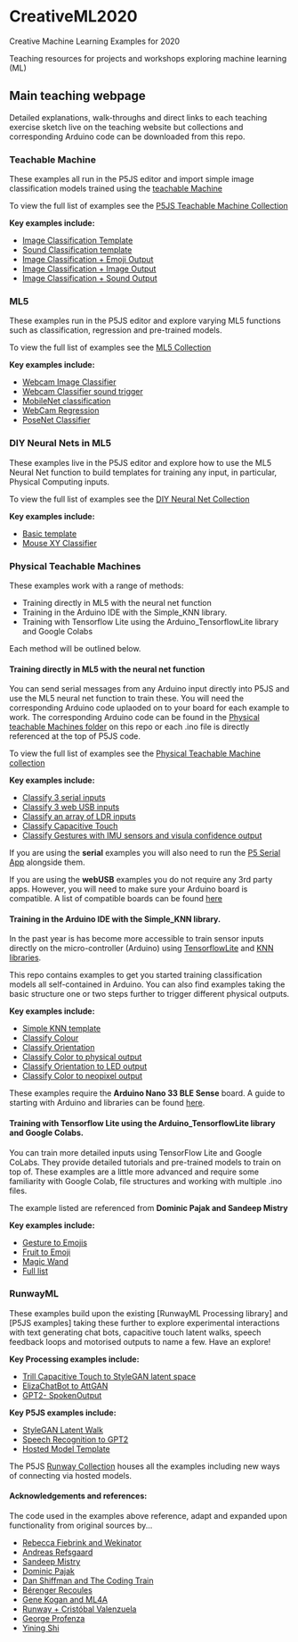 # CreativeML2020
Creative Machine Learning Examples for 2020


Teaching resources for projects and workshops exploring machine learning (ML)

## Main teaching webpage 
Detailed explanations, walk-throughs and direct links to each teaching exercise sketch live on the teaching website but collections and corresponding Arduino code can be downloaded from this repo. 

### Teachable Machine
These  examples all run in the P5JS editor and import simple image classification models trained using the [teachable Machine](https://teachablemachine.withgoogle.com/) 

To view the full list of examples see the [P5JS Teachable Machine Collection](https://editor.p5js.org/jen_GSA/collections/GXB0ygNcE)

<strong>Key examples include:</strong>
* [Image Classification Template](https://editor.p5js.org/jen_GSA/sketches/x8tRUnLsRJ)
* [Sound Classification template](https://editor.p5js.org/jen_GSA/sketches/4he-Drz54)
* [Image Classification + Emoji Output](https://editor.p5js.org/jen_GSA/sketches/VQw04nIh3)
* [Image Classification + Image Output](https://editor.p5js.org/jen_GSA/sketches/89VZKT1Re)
* [Image Classification + Sound Output](https://editor.p5js.org/jen_GSA/sketches/_sAp4K-GL)

### ML5
These examples run in the P5JS editor and explore varying ML5 functions such as classification, regression and pre-trained models. 

To view the full list of examples see the [ML5 Collection](https://editor.p5js.org/jen_GSA/collections/62PzgvAoj)

<strong>Key examples include:</strong>
* [Webcam Image Classifier](https://editor.p5js.org/jen_GSA/sketches/1q_93qGx0)
* [Webcam Classifier sound trigger](https://editor.p5js.org/jen_GSA/sketches/iuLXVwnGk)
* [MobileNet classification](https://editor.p5js.org/AndreasRef/sketches/H1L-KrzFQ)
* [WebCam Regression](https://editor.p5js.org/jen_GSA/sketches/3e1Kfy9c0)
* [PoseNet Classifier](https://editor.p5js.org/AndreasRef/sketches/g8zrnIlng)

### DIY Neural Nets in ML5
These examples live in the P5JS editor and explore how to use the ML5 Neural Net function to build templates for training any input, in particular, Physical Computing inputs. 

To view the full list of examples see the [DIY Neural Net Collection](https://editor.p5js.org/jen_GSA/collections/XLcVf38z2)

<strong>Key examples include:</strong>
* [Basic template](https://editor.p5js.org/jen_GSA/sketches/oRKaOHzK)
* [Mouse XY Classifier](https://editor.p5js.org/jen_GSA/sketches/0kaQK8DJI)

### Physical Teachable Machines
These examples work with a range of methods:
* Training directly in ML5 with the neural net function
* Training in the Arduino IDE with the Simple_KNN library.
* Training with Tensorflow Lite using the Arduino_TensorflowLite library and Google Colabs

Each method will be outlined below. 

#### Training directly in ML5 with the neural net function
You can send serial messages from any Arduino input directly into P5JS and use the ML5 neural net function to train these. You will need the corresponding Arduino code uplaoded on to your board for each example to work. The corresponding Arduino code can be found in the [Physical teachable Machines folder]() on this repo or each .ino file is directly referenced at the top of P5JS code. 

To view the full list of examples see the [Physical Teachable Machine collection](https://editor.p5js.org/jen_GSA/collections/FWD_DfCPa)

<strong>Key examples include:</strong>
* [Classify 3 serial inputs](https://editor.p5js.org/jen_GSA/sketches/dns24nOSN)
* [Classify 3 web USB inputs](https://editor.p5js.org/jen_GSA/sketches/DTCsb7qus)
* [Classify an array of LDR inputs](https://editor.p5js.org/jen_GSA/sketches/-meXI41cH)
* [Classify Capacitive Touch](https://editor.p5js.org/jen_GSA/sketches/9MQHS3KC)
* [Classify Gestures with IMU sensors and visula confidence output](https://editor.p5js.org/jen_GSA/sketches/P776cKng)

If you are using the <strong>serial</strong> examples you will also need to run the [P5 Serial App](https://github.com/p5-serial/p5.serialport) alongside them.

If you are using the <strong>webUSB</strong> examples you do not require any 3rd party apps. However, you will need to make sure your Arduino board is compatible. A list of compatible boards can be found [here](https://github.com/webusb/arduino)

#### Training in the Arduino IDE with the Simple_KNN library.
In the past year is has become more accessible to train sensor inputs directly on the micro-controller (Arduino) using [TensorflowLite](https://github.com/arduino/ArduinoTensorFlowLiteTutorials) and [KNN libraries](https://github.com/arduino-libraries/Arduino_KNN). 

This repo contains examples to get you started training classification models all self-contained in Arduino. You can also find examples taking the basic structure one or two steps further to trigger different physical outputs. 

<strong>Key examples include:</strong>
* [Simple KNN template](https://github.com/j3nsykes/creativeML2020/tree/master/PhysicalTeachableMachines/Arduino_KNN/SimpleKNN)
* [Classify Colour](https://github.com/j3nsykes/creativeML2020/tree/master/PhysicalTeachableMachines/Arduino_KNN/ColorClassifier)
* [Classify Orientation](https://github.com/j3nsykes/creativeML2020/tree/master/PhysicalTeachableMachines/Arduino_KNN/BoardOrientation)
* [Classify Color to physical output](https://github.com/j3nsykes/creativeML2020/tree/master/PhysicalTeachableMachines/Arduino_KNN/ColorClassifier_to_Output)
* [Classify Orientation to LED output](https://github.com/j3nsykes/creativeML2020/tree/master/PhysicalTeachableMachines/Arduino_KNN/BoardOrientation_to_LEDoutput)
* [Classify Color to neopixel output](https://github.com/j3nsykes/creativeML2020/tree/master/PhysicalTeachableMachines/Arduino_KNN/ColorClassifier_to_neoPixel)

These examples require the <strong>Arduino Nano 33 BLE Sense</strong> board. A guide to starting with Arduino and libraries can be found [here](https://j3nsykes.github.io/ArduinoSetup/).

<!--As there are different positives and negatives to the varioous approaches with Physical Computing and ML an in-depth walk- through of the examples can be found [here]().-->


#### Training with Tensorflow Lite using the Arduino_TensorflowLite library and Google Colabs. 
You can train more detailed inputs using TensorFlow Lite and Google CoLabs. They provide detailed tutorials and pre-trained models to train on top of. These examples are a little more advanced and require some familiarity with Google Colab, file structures and working with multiple .ino files. 

The example listed are referenced from <strong>Dominic Pajak and Sandeep Mistry</strong>

<strong>Key examples include:</strong>
* [Gesture to Emojis](https://blog.arduino.cc/2019/10/15/get-started-with-machine-learning-on-arduino/)
* [Fruit to Emoji](https://github.com/arduino/ArduinoTensorFlowLiteTutorials/tree/master/FruitToEmoji)
* [Magic Wand](https://github.com/tensorflow/tensorflow/tree/master/tensorflow/lite/micro/examples/magic_wand)
* [Full list](https://www.tensorflow.org/lite/microcontrollers/get_started)


### RunwayML
These examples build upon the existing [RunwayML Processing library] and [P5JS examples] taking these further to explore experimental interactions with text generating chat bots, capacitive touch latent walks, speech feedback loops and motorised outputs to name a few. Have an explore!

<strong>Key Processing examples include:</strong>
* [Trill Capacitive Touch to StyleGAN latent space](https://github.com/j3nsykes/creativeML2020/tree/master/PhysicalRunwayExperiements/Processing/TrillCapacitiveTouch_StyleGAN)
* [ElizaChatBot to AttGAN](https://github.com/j3nsykes/creativeML2020/tree/master/PhysicalRunwayExperiements/Processing/Eliza_AttGAN)
* [GPT2- SpokenOutput](https://github.com/j3nsykes/creativeML2020/tree/master/PhysicalRunwayExperiements/Processing/GPT2-SpokenOutput/GPT2_speech)

<strong>Key P5JS examples include:</strong>
* [StyleGAN Latent Walk](https://editor.p5js.org/jen_GSA/sketches/WKRBKt88)
* [Speech Recognition to GPT2](https://editor.p5js.org/jen_GSA/sketches/gTuBw-ki)
* [Hosted Model Template](https://editor.p5js.org/jen_GSA/sketches/9dtBZ75NT)

The P5JS [Runway Collection](https://editor.p5js.org/jen_GSA/collections/NIHmmfpXs) houses all the examples including new ways of connecting via hosted models. 


#### Acknowledgements and references:
The code used in the examples above reference, adapt and expanded upon functionality from original sources by...
* [Rebecca Fiebrink and Wekinator](http://www.wekinator.org/examples/)
* [Andreas Refsgaard](https://github.com/AndreasRef)
* [Sandeep Mistry](https://github.com/sandeepmistry)
* [Dominic Pajak](https://github.com/8bitkick/Arduino_KNN_p5js)
* [Dan Shiffman and The Coding Train](https://thecodingtrain.com/learning/ml5/)
* [Bérenger Recoules](https://github.com/b2renger/workshop_ml_PCD2019)
* [Gene Kogan and ML4A](https://ml4a.github.io/demos/) 
* [Runway + Cristóbal Valenzuela](https://runwayapp.ai/)
* [George Profenza](https://github.com/orgicus)
* [Yining Shi](https://github.com/yining1023)

